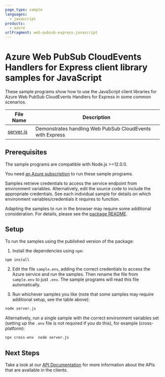 ```yaml
---
page_type: sample
languages:
  - javascript
products:
  - azure
urlFragment: web-pubsub-express-javascript
---
```


# Azure Web PubSub CloudEvents Handlers for Express client library samples for JavaScript

These sample programs show how to use the JavaScript client libraries for Azure Web PubSub CloudEvents Handlers for Express in some common scenarios.

| **File Name**       | **Description**                                           |
| ------------------- | --------------------------------------------------------- |
| [server.js][server] | Demonstrates handling Web PubSub CloudEvents with Express |

## Prerequisites

The sample programs are compatible with Node.js >=12.0.0.

You need [an Azure subscription][freesub] to run these sample programs.

Samples retrieve credentials to access the service endpoint from environment variables. Alternatively, edit the source code to include the appropriate credentials. See each individual sample for details on which environment variables/credentials it requires to function.

Adapting the samples to run in the browser may require some additional consideration. For details, please see the [package README][package].

## Setup

To run the samples using the published version of the package:

1. Install the dependencies using `npm`:

```bash
npm install
```

2. Edit the file `sample.env`, adding the correct credentials to access the Azure service and run the samples. Then rename the file from `sample.env` to just `.env`. The sample programs will read this file automatically.

3. Run whichever samples you like (note that some samples may require additional setup, see the table above):

```bash
node server.js
```

Alternatively, run a single sample with the correct environment variables set (setting up the `.env` file is not required if you do this), for example (cross-platform):

```bash
npx cross-env  node server.js
```

## Next Steps

Take a look at our [API Documentation][apiref] for more information about the APIs that are available in the clients.

[server]: https://github.com/Azure/azure-sdk-for-js/blob/master/sdk/web-pubsub/web-pubsub-express/samples/v1/javascript/server.js
[apiref]: https://docs.microsoft.com/javascript/api/@azure/web-pubsub-express
[freesub]: https://azure.microsoft.com/free/
[package]: https://github.com/Azure/azure-sdk-for-js/tree/master/sdk/web-pubsub/web-pubsub-express/README.md
